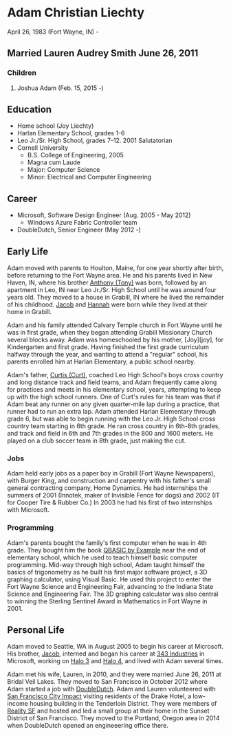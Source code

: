 # Adam Christian Liechty
April 26, 1983 (Fort Wayne, IN) -

## Married Lauren Audrey Smith June 26, 2011

### Children
1. Joshua Adam (Feb. 15, 2015 -)

## Education
- Home school (Joy Liechty)
- Harlan Elementary School, grades 1-6
- Leo Jr./Sr. High School, grades 7-12. 2001 Salutatorian
- Cornell University
  - B.S. College of Engineering, 2005
  - Magna cum Laude
  - Major: Computer Science
  - Minor: Electrical and Computer Engineering

## Career
- Microsoft, Software Design Engineer (Aug. 2005 - May 2012)
  - Windows Azure Fabric Controller team
- DoubleDutch, Senior Engineer (May 2012 -)

## Early Life
Adam moved with parents to Houlton, Maine, for one year shortly after birth, before returning to the Fort Wayne area.
He and his parents lived in New Haven, IN, where his brother [Anthony (Tony)][tony] was
born, followed by an apartment in Leo, IN near Leo Jr./Sr. High School until he
was around four years old. They moved to a house in Grabill, IN where he lived
the remainder of his childhood. [Jacob][jacob] and [Hannah][hannah] were born while they lived at their
home in Grabill.

Adam and his family attended Calvary Temple church in Fort Wayne until he was in
first grade, when they began attending Grabill Missionary Church several blocks
away. Adam was homeschooled by his mother, [Joy][joy], for Kindergarten and first
grade. Having finished the first grade curriculum halfway through the year, and
wanting to attend a "regular" school, his parents enrolled him at Harlan
Elementary, a public school nearby.

Adam's father, [Curtis (Curt)][curt], coached Leo High School's boys cross country and long distance track and field teams,
and Adam frequently came along for practices and meets in his elementary school, years, attempting to keep up with the high school runners. One of Curt's rules
for his team was that if Adam beat any runner on any given quarter-mile lap
during a practice, that runner had to run an extra lap. Adam attended Harlan
Elementary through grade 6, but was able to begin running with the Leo Jr. High
School cross country team starting in 6th grade. He ran cross country in 6th-8th
grades, and track and field in 6th and 7th grades in the 800 and 1600 meters. He
played on a club soccer team in 8th grade, just making the cut.

### Jobs
Adam held early jobs as a paper boy in Grabill (Fort Wayne Newspapers), with Burger King, and construction and carpentry with his father's small general contracting company, Home Dynamics. He had internships the summers of 2001 (Innotek, maker of Invisible Fence for dogs) and 2002 (IT for Cooper Tire & Rubber Co.) In 2003 he had his first of two internships with Microsoft.

### Programming
Adam's parents bought the family's first computer when he was in 4th grade.
They bought him the book [QBASIC by Example](http://www.amazon.com/QBasic-By-Example-Special-Edition/dp/1565294394)
near the end of elementary school, which he used to teach himself basic computer
programming.
Mid-way through high school, Adam taught himself the basics of trigonometry as
he built his first major software project, a 3D graphing calculator, using
Visual Basic. He used this project to enter the Fort Wayne Science and Engineering Fair, advancing to the Indiana State Science and Engineering Fair. The 3D graphing calculator was also central to winning the Sterling Sentinel
Award in Mathematics in Fort Wayne in 2001.

## Personal Life
Adam moved to Seattle, WA in August 2005 to begin his career at Microsoft. His
brother, [Jacob][jacob], interned and began his career at [343 Industries](https://en.wikipedia.org/wiki/343_Industries) in Microsoft,
working on [Halo 3](https://en.wikipedia.org/wiki/Halo_3) and [Halo 4](https://en.wikipedia.org/wiki/Halo_4), and lived with Adam several times.

Adam met his wife, Lauren, in 2010, and they were married June 26, 2011 at Bridal
Veil Lakes. They moved to San Francisco in October 2012 where Adam started a job
with [DoubleDutch](https://doubledutch.me). Adam and Lauren volunteered with
[San Francisco City Impact](http://www.sfcityimpact.com/) visiting residents of
the Drake Hotel, a low-income housing building in the Tenderloin District. They
were members of [Reality SF](http://realitysf.com/) and hosted and led a small
group at their home in the Sunset District of San Francisco. They moved to the
Portland, Oregon area in 2014 when DoubleDutch opened an engineeering office
there.

[curt]: ../Curtis-Liechty-1959.md
[tony]: ../Tony/Tony-Liechty-1984.md
[jacob]: ../Jacob/Jacob-Liechty-1989.md
[hannah]: ../Hannah/Hannah-Liechty-1995.md
